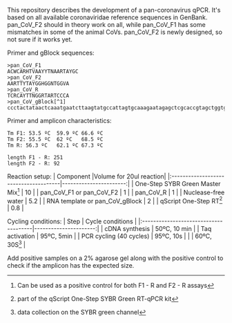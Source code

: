 This repository describes the development of a pan-coronavirus qPCR. It's based on all available coronaviridae reference sequences in GenBank. pan_CoV_F2 should in theory work on all, while pan_CoV_F1 has some mismatches in some of the animal CoVs. pan_CoV_F2 is newly designed, so not sure if it works yet.

Primer and gBlock sequences:
```
>pan_CoV_F1
ACWCARHTVAAYYTNAARTAYGC
>pan_CoV_F2
AARTTYTAYGGHGGNTGGVA
>pan_CoV_R
TCRCAYTTNGGRTARTCCCA
>pan_CoV_gBlock[^1]
ccctactataactcaaatgaatcttaagtatgccattagtgcaaagaatagagctcgcaccgtagctggtgtctctatctgtagtactatgaccaatagacagtttcatcaaaaattattgaaatcaatagccgccactagaggagctactgtagtaattggaacaagcaaattctatggtggttggcacaacatgttaaaaactgtttatagtgatgtagaaaaccctcaccttatgggttgggattatcctaaatgtgatagagccatg
```

Primer and amplicon characteristics:
```
Tm F1: 53.5 ºC	59.9 ºC	66.6 ºC
Tm F2: 55.5 ºC	62 ºC	68.5 ºC
Tm R: 56.3 ºC	62.1 ºC	67.3 ºC

length F1 - R: 251
length F2 - R: 92
```

Reaction setup:
| Component				|Volume for 20ul reaction|
|:--------------------------------------|-----------------------:|
| One-Step SYBR Green Master Mix[^1]	|		 10 	 |
| pan_CoV_F1 or pan_CoV_F2		|		  1	 |
| pan_CoV_R				|		  1	 |
| Nuclease-free water			|		5.2 	 |
| RNA template or pan_CoV_gBlock	|		  2	 |
| qScript One-Step RT[^2]		|		0.8	 |

Cycling conditions:
| Step                             	| Cycle conditions	|
|:--------------------------------------|----------------------:|
| cDNA synthesis		        |   50ºC, 10 min		|
| Taq activation	                |   95ºC, 5min   	|
| PCR cycling (40 cycles)               |   95ºC, 10s      	|
| 			                |   60ºC, 30S[^3]	|

Add positive samples on a 2% agarose gel along with the positive control to check if the amplicon has the expected size.

[^1]: Can be used as a positive control for both F1 - R and F2 - R assays
[^2]: part of the qScript One-Step SYBR Green RT-qPCR kit
[^3]: data collection on the SYBR green channel

